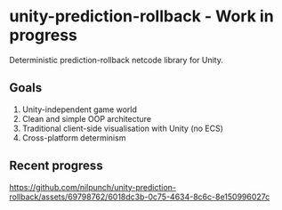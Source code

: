 # unity-prediction-rollback - Work in progress
Deterministic prediction-rollback netcode library for Unity.

## Goals

1. Unity-independent game world
2. Clean and simple OOP architecture
3. Traditional client-side visualisation with Unity (no ECS)
4. Cross-platform determinism

## Recent progress

https://github.com/nilpunch/unity-prediction-rollback/assets/69798762/6018dc3b-0c75-4634-8c6c-8e150996027c
